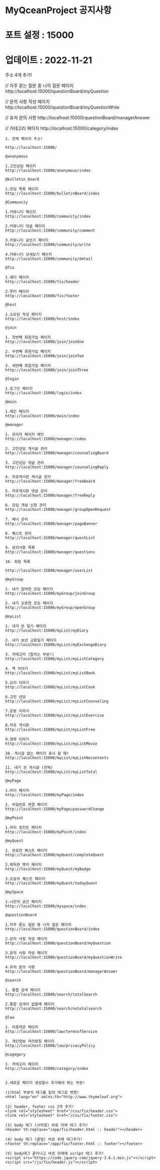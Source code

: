# MyQceanProject 공지사항

# 포트 설정 : 15000
  
#  업데이트 : 2022-11-21

주소 4개 추가!

// 자주 묻는 질문 중 나의 질문 페이지 http://localhost:15000/questionBoard/myQuestion

// 문의 사항 작성 페이지 http://localhost:15000/questionBoard/myQuestionWrite

// 유저 문의 사항 http://localhost:15000/questionBoard/managerAnswer

// 카테고리 페이지 http://localhost:15000/category/index


    1. 전체 페이지 주소!
    
    http://localhost:15000/
    
    @anonymous
    
    1.고민상담 페이지
    http://localhost:15000/anonymous/index
    
    @bulletin_board
    
    1.모임 목록 페이지
    http://localhost:15000/bulletinBoard/index
    
    @Community
    
    1.커뮤니티 페이지
    http://localhost:15000/community/index
    
    2.커뮤니티 댓글 페이지
    http://localhost:15000/community/comment
    
    3.커뮤니티 글쓰기 페이지
    http://localhost:15000/community/write
    
    4.커뮤니티 상세보기 페이지
    http://localhost:15000/community/detail
    
    @fix
    
    1.헤더 페이지
    http://localhost:15000/fix/header
    
    2.풋터 페이지
    http://localhost:15000/fix/footer
    
    @host
    
    1.소모임 작성 페이지
    http://localhost:15000/host/index
    
    @join
    
    1. 첫번째 회원가입 페이지
    http://localhost:15000/join/joinOne
    
    2. 두번째 회원가입 페이지
    http://localhost:15000/join/joinTwo
    
    3. 세번째 회원가입 페이지
    http://localhost:15000/join/joinThree
    
    @login
    
    1.로그인 페이지
    http://localhost:15000/login/index
    
    @main
    
    1.메인 페이지
    http://localhost:15000/main/index
    
    @manager
    
    1. 관리자 페이지 메인
    http://localhost:15000/manager/index
    
    2. 고민상담 게시글 관리
    http://localhost:15000/manager/counselingBoard
    
    3. 고민상담 댓글 관리
    http://localhost:15000/manager/counselingReply
    
    4. 자유게시판 게시글 관리
    http://localhost:15000/manager/freeBoard
    
    5. 자유게시판 댓글 관리
    http://localhost:15000/manager/freeReply
    
    6. 모임 개설 신청 관리
    http://localhost:15000/manager/groupOpenRequest
    
    7. 배너 관리 
    http://localhost:15000/manager/pageBanner
    
    8. 퀘스트 관리
    http://localhost:15000/manager/questList
    
    9. 문의사항 목록
    http://localhost:15000/manager/questions
    
    10. 회원 목록
    
    http://localhost:15000/manager/userList
    
    @myGroup
    
    1. 내가 참여한 모임 페이지
    http://localhost:15000/myGroup/joinGroup
    
    2. 내가 오픈한 모임 페이지
    http://localhost:15000/myGroup/openGroup
    
    @myList
    
    1. 내가 쓴 일기 페이지
    http://localhost:15000/myList/myDiary
    
    2. 내가 보낸 교환일기 페이지
    http://localhost:15000/myList/myExchangeDiary
    
    3. 카테고리 (합치는 부분!)
    http://localhost:15000/myList/myListCategory
    
    4. 책 이야기
    http://localhost:15000/myList/myListBook
    
    5.요리 이야기
    http://localhost:15000/myList/myListCook
    
    6.고민 상담
    http://localhost:15000/myList/myListCounseling
    
    7.운동 이야기
    http://localhost:15000/myList/myListExercise
    
    8.자유 게시판
    http://localhost:15000/myList/myListFree
    
    9.영화 이야기
    http://localhost:15000/myList/myListMovie
    
    10. 게시글 없는 페이지 표시 할 때!
    http://localhost:15000/myList/myListNocontents
    
    11. 내가 쓴 게시글 (전체)
    http://localhost:15000/myList/myListTotal
    
    @myPage
    
    1.마이 페이지
    http://localhost:15000/myPage/index
    
    2. 비밀번호 변경 페이지
    http://localhost:15000/myPage/passwordChange
    
    @myPoint
    
    1.마이 포인트 페이지
    http://localhost:15000/myPoint/index
    
    @myQuest
    
    1. 완료한 퀘스트 페이지
    http://localhost:15000/myQuest/completeQuest
    
    2.획득한 벳지 페이지
    http://localhost:15000/myQuest/myBadge
    
    3.오늘의 퀘스트 페이지
    http://localhost:15000/myQuest/todayQuest
    
    @mySpace
    
    1.나만의 공간 페이지
    http://localhost:15000/myspace/index
    
    @questionBoard
    
    1.자주 묻는 질문 중 나의 질문 페이지
    http://localhost:15000/questionBoard/index
    
    2.문의 사항 작성 페이지
    http://localhost:15000/questionBoard/myQuestion
    
    3.문의 사항 작성 페이지
    http://localhost:15000/questionBoard/myQuestionWrite
    
    4.유저 문의 사항
    http://localhost:15000/questionBoard/managerAnswer
    
    @search
    
    1. 통합 검색 페이지
    http://localhost:15000/search/totalSearch
    
    2.통합 검색이 없을때 페이지
    http://localhost:15000/search/nototalsearch
    
    @law
    
    1. 이용약관 페이지
    http://localhost:15000/law/termsofService
    
    2. 개인정보 처리방침 페이지
    http://localhost:15000/law/privacyPolicy

    @cagegory
    
    1. 카테고리 페이지 
    http://localhost:15000/category/index


    2.새로운 페이지 생성할시 추가해야 하는 부분!
    
    (1)html 부분의 태그를 밑의 태그로 변경!
    <html lang="en" xmlns:th="http://www.thymeleaf.org">
    
    (2) header, footer css 2개 추가!
    <link rel="stylesheet" href="/css/fix/header.css">
    <link rel="stylesheet" href="/css/fix/footer.css">
    
    (3) body 태그 (시작점) 바로 아래 태그 추가!
    <header th:replace="/app/fix/header.html :: header"></header>
    
    (4) body 태그 (끝점) 바로 위에 태그추가!
    <footer th:replace="/app/fix/footer.html :: footer"></footer>
    
    (5) body태그 끝이나고 바로 아래에 script 태그 추가!
    <script src="https://code.jquery.com/jquery-3.6.1.min.js"></script>
    <script src="/js/fix/header.js"></script>
    
    
    
    